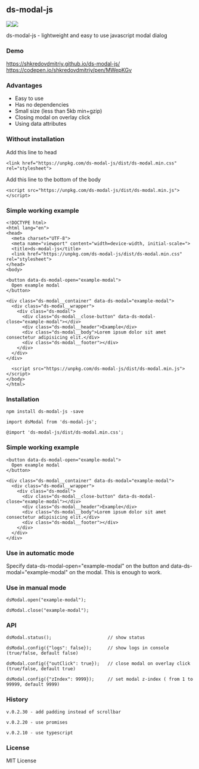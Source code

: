## ds-modal-js
<img src="https://badgen.net/npm/v/ds-modal-js"/><img src="https://badgen.net/npm/dw/ds-modal-js"/></br>

ds-modal-js - lightweight and easy to use javascript modal dialog


### Demo
https://shkredovdmitriy.github.io/ds-modal-js/
https://codepen.io/shkredovdmitriy/pen/MWepKGv


### Advantages
- Easy to use
- Has no dependencies </br>
- Small size (less than 5kb min+gzip) </br>
- Closing modal on overlay click </br>
- Using data attributes


### Without installation

Add this line to head
```
<link href="https://unpkg.com/ds-modal-js/dist/ds-modal.min.css" rel="stylesheet">
```
Add this line to the bottom of the body
```
<script src="https://unpkg.com/ds-modal-js/dist/ds-modal.min.js"></script>
```

### Simple working example
```
<!DOCTYPE html>
<html lang="en">
<head>
  <meta charset="UTF-8">
  <meta name="viewport" content="width=device-width, initial-scale=">
  <title>ds-modal-js</title>
  <link href="https://unpkg.com/ds-modal-js/dist/ds-modal.min.css" rel="stylesheet">
</head>
<body>

<button data-ds-modal-open="example-modal">
  Open example modal
</button>

<div class="ds-modal__container" data-ds-modal="example-modal">
  <div class="ds-modal__wrapper">
    <div class="ds-modal">
      <div class="ds-modal__close-button" data-ds-modal-close="example-modal"></div>
      <div class="ds-modal__header">Example</div>
      <div class="ds-modal__body">Lorem ipsum dolor sit amet consectetur adipisicing elit.</div>
      <div class="ds-modal__footer"></div>
    </div>
  </div>
</div>
  
  <script src="https://unpkg.com/ds-modal-js/dist/ds-modal.min.js"></script>
</body>
</html>

```

### Installation
```
npm install ds-modal-js -save
```
```
import dsModal from 'ds-modal-js';
```
```
@import 'ds-modal-js/dist/ds-modal.min.css';
```
### Simple working example
```
<button data-ds-modal-open="example-modal">
  Open example modal
</button>
```
```
<div class="ds-modal__container" data-ds-modal="example-modal">
  <div class="ds-modal__wrapper">
    <div class="ds-modal">
      <div class="ds-modal__close-button" data-ds-modal-close="example-modal"></div>
      <div class="ds-modal__header">Example</div>
      <div class="ds-modal__body">Lorem ipsum dolor sit amet consectetur adipisicing elit.</div>
      <div class="ds-modal__footer"></div>
    </div>
  </div>
</div>     
```
### Use in automatic mode
Specify data-ds-modal-open="example-modal" on the button and data-ds-modal="example-modal" on the modal. This is enough to work.

### Use in manual mode
```
dsModal.open("example-modal");
```
```
dsModal.close("example-modal");
```

### API
```
dsModal.status();                     // show status
```
```
dsModal.config({"logs": false});      // show logs in console (true/false, default false)
```
```
dsModal.config({"outClick": true});   // close modal on overlay click (true/false, default true)
```
```
dsModal.config({"zIndex": 9999});     // set modal z-index ( from 1 to 99999, default 9999)
```

### History
```
v.0.2.30 - add padding instead of scrollbar
```
```
v.0.2.20 - use promises
```
```
v.0.2.10 - use typescript
```

### License
MIT License
